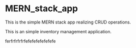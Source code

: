 # MERN_stack_app
This is the simple MERN stack app realizing CRUD operations.

This is an simple inventory management application.

ferfrfrfrfrfefefefefefefefe
